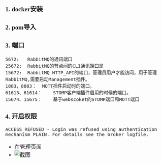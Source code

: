 <span  style="font-family: Simsun,serif; font-size: 17px; ">

### 1. docker安装

### 2. pom导入

### 3. 端口

~~~
5672: 	RabbitMQ的通讯端口
25672:	RabbitMQ的节点间的CLI通讯端口是
15672:	RabbitMQ HTTP_API的端口，管理员用户才能访问，用于管理RabbitMQ,需要启动Management插件。
1883，8883：	MQTT插件启动时的端口。
61613、61614：	STOMP客户端插件启用的时候的端口。
15674、15675：	基于webscoket的STOMP端口和MOTT端口
~~~

### 4. 开启权限

~~~
ACCESS_REFUSED - Login was refused using authentication mechanism PLAIN. For details see the broker logfile.
~~~
- 在管理页面
- ![截图](https://gitee.com/MyYukino/media/raw/master/PicGo/202204272314410.png)

</span>